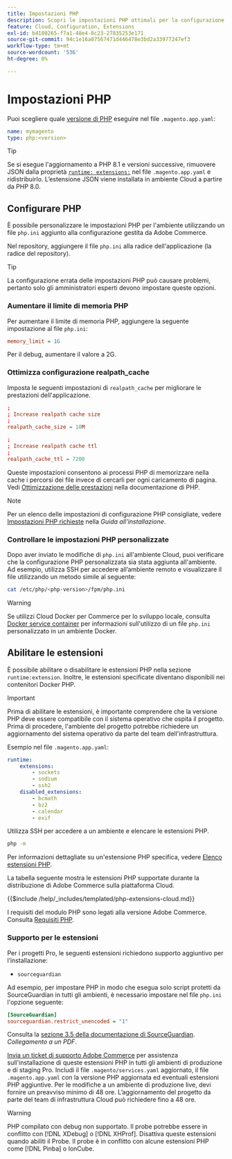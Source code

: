 ```yaml
---
title: Impostazioni PHP
description: Scopri le impostazioni PHP ottimali per la configurazione delle applicazioni Commerce nell’infrastruttura cloud.
feature: Cloud, Configuration, Extensions
exl-id: b4180265-f7a1-48e4-8c23-27835253e171
source-git-commit: 94c1e16a07567471d446478e3bd2a33977247ef3
workflow-type: tm+mt
source-wordcount: '536'
ht-degree: 0%

---
```


# Impostazioni PHP

Puoi scegliere quale [versione di PHP](https://experienceleague.adobe.com/docs/commerce-operations/installation-guide/system-requirements.html) eseguire nel file `.magento.app.yaml`:

```yaml
name: mymagento
type: php:<version>
```

>[!TIP]
>
>Se si esegue l&#39;aggiornamento a PHP 8.1 e versioni successive, rimuovere JSON dalla proprietà [`runtime: extensions:`](properties.md#runtime) nel file `.magento.app.yaml` e ridistribuirlo. L’estensione JSON viene installata in ambiente Cloud a partire da PHP 8.0.

## Configurare PHP

È possibile personalizzare le impostazioni PHP per l&#39;ambiente utilizzando un file `php.ini` aggiunto alla configurazione gestita da Adobe Commerce.

Nel repository, aggiungere il file `php.ini` alla radice dell&#39;applicazione (la radice del repository).

>[!TIP]
>
>La configurazione errata delle impostazioni PHP può causare problemi, pertanto solo gli amministratori esperti devono impostare queste opzioni.

### Aumentare il limite di memoria PHP

Per aumentare il limite di memoria PHP, aggiungere la seguente impostazione al file `php.ini`:

```ini
memory_limit = 1G
```

Per il debug, aumentare il valore a 2G.

### Ottimizza configurazione realpath_cache

Imposta le seguenti impostazioni di `realpath_cache` per migliorare le prestazioni dell&#39;applicazione.

```conf
;
; Increase realpath cache size
;
realpath_cache_size = 10M

;
; Increase realpath cache ttl
;
realpath_cache_ttl = 7200
```

Queste impostazioni consentono ai processi PHP di memorizzare nella cache i percorsi dei file invece di cercarli per ogni caricamento di pagina. Vedi [Ottimizzazione delle prestazioni](https://www.php.net/manual/en/ini.core.php) nella documentazione di PHP.

>[!NOTE]
>
>Per un elenco delle impostazioni di configurazione PHP consigliate, vedere [Impostazioni PHP richieste](https://experienceleague.adobe.com/docs/commerce-operations/installation-guide/prerequisites/php-settings.html) nella _Guida all&#39;installazione_.

### Controllare le impostazioni PHP personalizzate

Dopo aver inviato le modifiche di `php.ini` all&#39;ambiente Cloud, puoi verificare che la configurazione PHP personalizzata sia stata aggiunta all&#39;ambiente. Ad esempio, utilizza SSH per accedere all’ambiente remoto e visualizzare il file utilizzando un metodo simile al seguente:

```bash
cat /etc/php/<php-version>/fpm/php.ini
```

>[!WARNING]
>
>Se utilizzi Cloud Docker per Commerce per lo sviluppo locale, consulta [Docker service container](https://developer.adobe.com/commerce/cloud-tools/docker/containers/service/#fpm-container) per informazioni sull&#39;utilizzo di un file `php.ini` personalizzato in un ambiente Docker.

## Abilitare le estensioni

È possibile abilitare o disabilitare le estensioni PHP nella sezione `runtime:extension`. Inoltre, le estensioni specificate diventano disponibili nei contenitori Docker PHP.

>[!IMPORTANT]
>
>Prima di abilitare le estensioni, è importante comprendere che la versione PHP deve essere compatibile con il sistema operativo che ospita il progetto. Prima di procedere, l&#39;ambiente del progetto potrebbe richiedere un aggiornamento del sistema operativo da parte del team dell&#39;infrastruttura.

Esempio nel file `.magento.app.yaml`:

```yaml
runtime:
    extensions:
        - sockets
        - sodium
        - ssh2
    disabled_extensions:
        - bcmath
        - bz2
        - calendar
        - exif
```

Utilizza SSH per accedere a un ambiente e elencare le estensioni PHP.

```bash
php -m
```

Per informazioni dettagliate su un&#39;estensione PHP specifica, vedere [Elenco estensioni PHP](https://www.php.net/manual/en/extensions.alphabetical.php).

La tabella seguente mostra le estensioni PHP supportate durante la distribuzione di Adobe Commerce sulla piattaforma Cloud.

{{$include /help/_includes/templated/php-extensions-cloud.md}}

I requisiti del modulo PHP sono legati alla versione Adobe Commerce. Consulta [Requisiti PHP](https://experienceleague.adobe.com/docs/commerce-operations/installation-guide/prerequisites/php-settings.html).

### Supporto per le estensioni

Per i progetti Pro, le seguenti estensioni richiedono supporto aggiuntivo per l’installazione:

- `sourceguardian`

Ad esempio, per impostare PHP in modo che esegua solo script protetti da SourceGuardian in tutti gli ambienti, è necessario impostare nel file `php.ini` l&#39;opzione seguente:

```ini
[SourceGuardian]
sourceguardian.restrict_unencoded = "1"
```

Consulta la [sezione 3.5 della documentazione di SourceGuardian](https://sourceguardian.com/demofiles/files/SourceGuardian%20for%20Linux%20User%20Manual.pdf). _Collegamento a un PDF_.

[Invia un ticket di supporto Adobe Commerce](https://experienceleague.adobe.com/docs/commerce-knowledge-base/kb/help-center-guide/magento-help-center-user-guide.html#submit-ticket) per assistenza sull&#39;installazione di queste estensioni PHP in tutti gli ambienti di produzione e di staging Pro. Includi il file `.magento/services.yaml` aggiornato, il file `.magento.app.yaml` con la versione PHP aggiornata ed eventuali estensioni PHP aggiuntive. Per le modifiche a un ambiente di produzione live, devi fornire un preavviso minimo di 48 ore. L’aggiornamento del progetto da parte del team di infrastruttura Cloud può richiedere fino a 48 ore.

>[!WARNING]
>
>PHP compilato con debug non supportato. Il probe potrebbe essere in conflitto con [!DNL XDebug] o [!DNL XHProf]. Disattiva queste estensioni quando abiliti il Probe. Il probe è in conflitto con alcune estensioni PHP come [!DNL Pinba] o IonCube.

